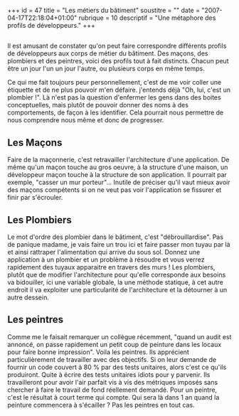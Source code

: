 +++
id = 47
title = "Les métiers du bâtiment"
soustitre = ""
date = "2007-04-17T22:18:04+01:00"
rubrique = 10
descriptif = "Une métaphore des profils de développeurs."
+++

<h2></h2>
Il est amusant de constater qu'on peut faire correspondre différents profils de développeurs aux corps de métier du bâtiment. Des maçons, des plombiers et des peintres, voici des profils tout à fait distincts. Chacun peut être un jour l'un un jour l'autre, ou plusieurs corps en même temps. 

Ce qui me fait toujours peur personnellement, c'est de me voir coller une étiquette et de ne plus pouvoir m'en défaire. j'entends déjà "Oh, lui, c'est un plombier !". 
Là n'est pas la question d'enfermer les gens dans des boites conceptuelles, mais plutôt de pouvoir donner des noms à des comportements, de façon à les identifier. Cela pourrait nous permettre de nous comprendre nous même et donc de progresser.


## Les Maçons

Faire de la maçonnerie, c'est retravailler l'architecture d'une application. De même qu'un maçon touche au gros oeuvre, à la structure d'une maison, un développeur maçon touche à la structure de son application. Il pourrait par exemple, "casser un mur porteur"... Inutile de préciser qu'il vaut mieux avoir des maçons compétents si on ne veut pas voir l'application se fissurer et finir par s'écrouler.

## Les Plombiers

Le mot d'ordre des plombier dans le bâtiment, c'est "débrouillardise". Pas de panique madame, je vais faire un trou ici et faire passer mon tuyau par là et ainsi rattraper l'alimentation qui arrive du sous sol.
Donnez une application à un plombier et un problème à résoudre et vous verrez rapidement des tuyaux apparaitre en travers des murs !
Les plombiers, plutôt que de modifier l'architecture pour qu'elle corresponde aux besoins va bidouiller, ici une variable globale, la une méthode statique, à cet autre endroit il va exploiter une particularité de l'architecture et la détourner à un autre dessein.

## Les peintres

Comme me le faisait remarquer un collègue récemment, "quand un audit est annoncé, on passe rapidement un petit coup de peinture dans les locaux pour faire bonne impression".
Voila les peintres. Ils apprécient particulièrement de travailler avec des objectifs. Si on leur demande de fournir un code couvert à 80 % par des tests unitaires, alors c'est ce qu'ils produiront. Quite à écrire des tests unitaires idiots pour y parvenir. Ils travailleront pour avoir l'air parfait vis à vis des métriques imposés sans chercher à faire le travail de fond réellement demandé. Pour un peintre, c'est le résultat à court terme qui compte. Qui sera là dans 1 an quand la peinture commencera à s'écailler ? Pas les peintres en tout cas.